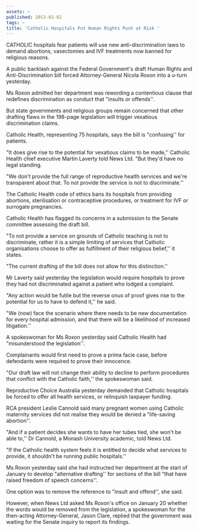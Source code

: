 ```yaml
---
assets: ~
published: 2013-02-02
tags: ~
title: 'Catholic Hospitals Put Human Rights Push at Risk '
---
```

CATHOLIC hospitals fear patients will use new anti-discrimination laws to demand abortions, vasectomies and IVF treatments now banned for religious reasons.

A public backlash against the Federal Government's draft Human Rights and Anti-Discrimination bill forced Attorney-General Nicola Roxon into a u-turn yesterday.

Ms Roxon admitted her department was rewording a contentious clause that redefines discrimination as conduct that "insults or offends''.

But state governments and religious groups remain concerned that other drafting flaws in the 198-page legislation will trigger vexatious discrimination claims.

Catholic Health, representing 75 hospitals, says the bill is "confusing'' for patients.

"It does give rise to the potential for vexatious claims to be made,'' Catholic Health chief executive Martin Laverty told News Ltd. "But they'd have no legal standing.

"We don't provide the full range of reproductive health services and we're transparent about that. To not provide the service is not to discriminate.''

The Catholic Health code of ethics bans its hospitals from providing abortions, sterilisation or contraceptive procedures, or treatment for IVF or surrogate pregnancies.

Catholic Health has flagged its concerns in a submission to the Senate committee assessing the draft bill.

"To not provide a service on grounds of Catholic teaching is not to discriminate, rather it is a simple limiting of services that Catholic organisations choose to offer as fulfillment of their religious belief,'' it states.

"The current drafting of the bill does not allow for this distinction.''

Mr Laverty said yesterday the legislation would require hospitals to prove they had not discriminated against a patient who lodged a complaint.

"Any action would be futile but the reverse onus of proof gives rise to the potential for us to have to defend it,'' he said.

"We (now) face the scenario where there needs to be new documentation for every hospital admission, and that there will be a likelihood of increased litigation.''

A spokeswoman for Ms Roxon yesterday said Catholic Health had "misunderstood the legislation''.

Complainants would first need to prove a prima facie case, before defendants were required to prove their innocence.

"Our draft law will not change their ability to decline to perform procedures that conflict with the Catholic faith,'' the spokeswoman said.

Reproductive Choice Australia yesterday demanded that Catholic hospitals be forced to offer all health services,  or relinquish taxpayer funding.

RCA president Leslie Cannold said many pregnant women using Catholic maternity services did not realise they would be denied a "life-saving abortion''.

"And if a patient decides she wants to have her tubes tied, she won't be able to,'' Dr Cannold, a Monash University academic, told News Ltd.

"If the Catholic health system feels it is entitled to decide what services to provide, it shouldn't be running public hospitals.''

Ms Roxon yesterday said she had instructed her department at the start of January to develop "alternative drafting'' for sections of the bill "that have raised freedom of speech concerns''.

One option was to remove the reference to "insult and offend'', she said.

However, when News Ltd asked Ms Roxon's office on January 20 whether the words would be removed from the legislation, a spokeswoman for the then-acting Attorney-General, Jason Clare, replied that the government was waiting for the Senate inquiry to report its findings.